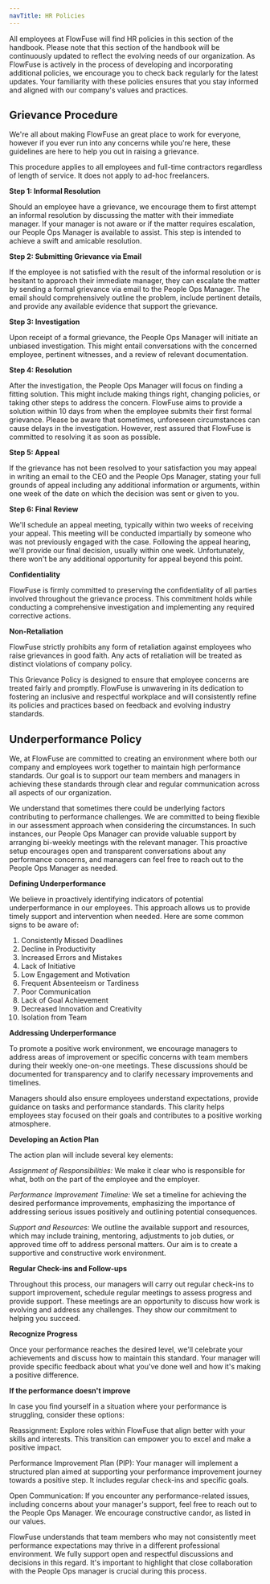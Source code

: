 ```yaml
---
navTitle: HR Policies
---
```


All employees at FlowFuse will find HR policies in this section of the handbook. Please note that this section of the handbook will be continuously updated to reflect the evolving needs of our organization. As FlowFuse is actively in the process of developing and incorporating additional policies, we encourage you to check back regularly for the latest updates. Your familiarity with these policies ensures that you stay informed and aligned with our company's values and practices.

## Grievance Procedure

We're all about making FlowFuse an great place to work for everyone, however if you ever run into any concerns while you're here, these guidelines are here to help you out in raising a grievance. 

This procedure applies to all employees and full-time contractors regardless of length of service. It does not apply to ad-hoc freelancers.

**Step 1: Informal Resolution**

Should an employee have a grievance, we encourage them to first attempt an informal resolution by discussing the matter with their immediate manager. If your manager is not aware or if the matter requires escalation, our People Ops Manager is available to assist. This step is intended to achieve a swift and amicable resolution.

**Step 2: Submitting Grievance via Email**

If the employee is not satisfied with the result of the informal resolution or is hesitant to approach their immediate manager, they can escalate the matter by sending a formal grievance via email to the People Ops Manager. The email should comprehensively outline the problem, include pertinent details, and provide any available evidence that support the grievance.

**Step 3: Investigation**

Upon receipt of a formal grievance, the People Ops Manager will initiate an unbiased investigation. This might entail conversations with the concerned employee, pertinent witnesses, and a review of relevant documentation.

**Step 4: Resolution**

After the investigation, the People Ops Manager will focus on finding a fitting solution. This might include making things right, changing policies, or taking other steps to address the concern. FlowFuse aims to provide a solution within 10 days from when the employee submits their first formal grievance. Please be aware that sometimes, unforeseen circumstances can cause delays in the investigation. However, rest assured that FlowFuse is committed to resolving it as soon as possible.

**Step 5: Appeal**

If the grievance has not been resolved to your satisfaction you may appeal in writing an email to the CEO and the People Ops Manager, stating your full grounds of appeal including any additional information or arguments, within one week of the date on which the decision was sent or given to you.

**Step 6: Final Review**

We'll schedule an appeal meeting, typically within two weeks of receiving your appeal. This meeting will be conducted impartially by someone who was not previously engaged with the case. Following the appeal hearing, we'll provide our final decision, usually within one week. Unfortunately, there won't be any additional opportunity for appeal beyond this point.

**Confidentiality**

FlowFuse is firmly committed to preserving the confidentiality of all parties involved throughout the grievance process. This commitment holds while conducting a comprehensive investigation and implementing any required corrective actions.

**Non-Retaliation**

FlowFuse strictly prohibits any form of retaliation against employees who raise grievances in good faith. Any acts of retaliation will be treated as distinct violations of company policy.

This Grievance Policy is designed to ensure that employee concerns are treated fairly and promptly. FlowFuse is unwavering in its dedication to fostering an inclusive and respectful workplace and will consistently refine its policies and practices based on feedback and evolving industry standards.

## Underperformance Policy

We, at FlowFuse are committed to creating an environment where both our company and employees work together to maintain high performance standards. Our goal is to support our team members and managers in achieving these standards through clear and regular communication across all aspects of our organization.

We understand that sometimes there could be underlying factors contributing to performance challenges. We are committed to being flexible in our assessment approach when considering the circumstances. In such instances, our People Ops Manager can provide valuable support by arranging bi-weekly meetings with the relevant manager. This proactive setup encourages open and transparent conversations about any performance concerns, and managers can feel free to reach out to the People Ops Manager as needed.

**Defining Underperformance**

We believe in proactively identifying indicators of potential underperformance in our employees. This approach allows us to provide timely support and intervention when needed. Here are some common signs to be aware of:

1. Consistently Missed Deadlines
1. Decline in Productivity
1. Increased Errors and Mistakes
1. Lack of Initiative
1. Low Engagement and Motivation
1. Frequent Absenteeism or Tardiness
1. Poor Communication
1. Lack of Goal Achievement
1. Decreased Innovation and Creativity
1. Isolation from Team

**Addressing Underperformance**

To promote a positive work environment, we encourage managers to address areas of improvement or specific concerns with team members during their weekly one-on-one meetings. These discussions should be documented for transparency and to clarify necessary improvements and timelines. 

Managers should also ensure employees understand expectations, provide guidance on tasks and performance standards. This clarity helps employees stay focused on their goals and contributes to a positive working atmosphere.

**Developing an Action Plan**

The action plan will include several key elements:

*Assignment of Responsibilities:* We make it clear who is responsible for what, both on the part of the employee and the employer.

*Performance Improvement Timeline:* We set a timeline for achieving the desired performance improvements, emphasizing the importance of addressing serious issues positively and outlining potential consequences.

*Support and Resources:* We outline the available support and resources, which may include training, mentoring, adjustments to job duties, or approved time off to address personal matters. Our aim is to create a supportive and constructive work environment.

**Regular Check-ins and Follow-ups**

Throughout this process, our managers will  carry out regular check-ins to support improvement, schedule regular meetings to assess progress and provide support. These meetings are an opportunity to discuss how work is evolving and address any challenges. They show our commitment to helping you succeed.

**Recognize Progress**

Once your performance reaches the desired level, we'll celebrate your achievements and discuss how to maintain this standard. Your manager will provide specific feedback about what you've done well and how it's making a positive difference.

**If the performance doesn't improve**

In case you find yourself in a situation where your performance is struggling, consider these options:

Reassignment: Explore roles within FlowFuse that align better with your skills and interests. This transition can empower you to excel and make a positive impact.

Performance Improvement Plan (PIP): Your manager will implement a structured plan aimed at supporting your performance improvement journey towards a positive step. It includes regular check-ins and specific goals.

Open Communication: If you encounter any performance-related issues, including concerns about your manager's support, feel free to reach out to the People Ops Manager. We encourage constructive candor, as listed in our values.

FlowFuse understands that team members who may not consistently meet performance expectations may thrive in a different professional environment. We fully support open and respectful discussions and decisions in this regard. It's important to highlight that close collaboration with the People Ops manager is crucial during this process.

